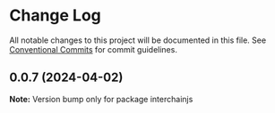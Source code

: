 # Change Log

All notable changes to this project will be documented in this file.
See [Conventional Commits](https://conventionalcommits.org) for commit guidelines.

## 0.0.7 (2024-04-02)

**Note:** Version bump only for package interchainjs
